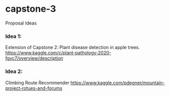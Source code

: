 # capstone-3
Proposal Ideas
### Idea 1:
Extension of Capstone 2: Plant disease detection in apple trees.
https://www.kaggle.com/c/plant-pathology-2020-fgvc7/overview/description

### Idea 2:
Climbing Route Recommender
https://www.kaggle.com/pdegner/mountain-project-rotues-and-forums

